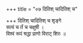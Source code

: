 +++
title = "०७ दितिश् चादितिश् च"

+++
दितिश् चादितिश् च शृङ्गे  
सत्यं च र्तं च चक्षुषी ।  
विश्वं रूपं श्रद्धा प्राणो विराट् शिरः ॥